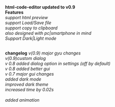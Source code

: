 **html-code-editor updated to v0.9** 
<br>
**Features**
<br>
_support html preview_
<br>
_support Load/Save file_
<br>
_support copy to clipboard_
<br>
_also designed with pc|smartphone in mind_
<br>
_Support Dark|Light mode_  
<Br>

**changelog**
_v(0.9) major gyu changes_
<br>
_v(0.9)custom dialog_
<br>
_v 0.8 added dialog option in settings (off by default)_
<br>
_v 0.8 added better gui_
<br>
 _v 0.7 major gui changes_
<br>
_added dark mode_
<br>
_improved dark theme_
<br>
_increased time by 0.02s_                                                                                                                             
<br>
_added animation_                                                                          

